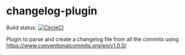 # changelog-plugin

Build status: [![CircleCI](https://dl.circleci.com/status-badge/img/circleci/PQAU9FtZdPMR7NgGJGyAq4/YDrYVcVhR7xyCnV2opV1t2/tree/main.svg?style=svg)](https://dl.circleci.com/status-badge/redirect/circleci/PQAU9FtZdPMR7NgGJGyAq4/YDrYVcVhR7xyCnV2opV1t2/tree/main)

Plugin to parse and create a changelog file from all the commits using https://www.conventionalcommits.org/en/v1.0.0/
